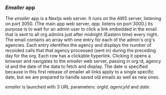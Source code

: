 ### *Emailer* app
The *emailer* app is a Nextjs web server. It runs on the AWS server, listening on port 3050. (The main app web server, *app*, listens on port 3000.) Its purpose is to wait for an admin user to click a link embedded in the email that is sent to all org admins just after midnight (Eastern time) every night. The email contains an array with one entry for each of the admin's org's agencies. Each entry identifies the agency and displays the number of recorded calls that that agency processed (sent in) during the preceding day for the org. Each row has a clickable hyperlink. Clicking it opens a browser and navigates to the *emailer* web server, passing in org id, agency id and the date of the data to fetch and display. The date is specified because in this first release of emailer all links apply to a single specific date, but we are prepared to handle saved old emails as well as new ones.

*emailer* is launched with 3 URL parameters: *orgId*, *agencyId* and *date*.


